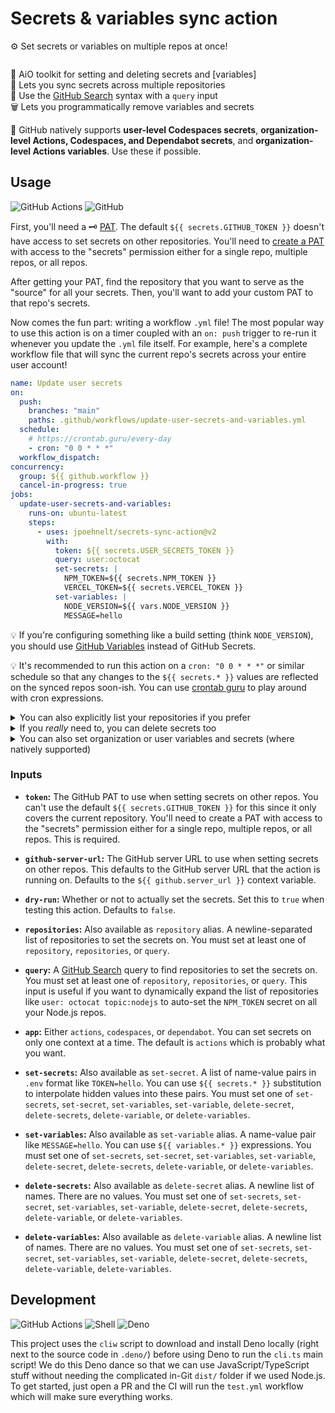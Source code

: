 # Secrets & variables sync action

⚙️ Set secrets or variables on multiple repos at once!

<div align="center">

![]()

</div>

🧰 AiO toolkit for setting and deleting secrets and [variables] \
🔄 Lets you sync secrets across multiple repositories \
🔎 Use the [GitHub Search] syntax with a `query` input \
🗑️ Lets you programmatically remove variables and secrets

🛑 GitHub natively supports **user-level Codespaces secrets**,
**organization-level Actions, Codespaces, and Dependabot secrets**, and
**organization-level Actions variables**. Use these if possible.

## Usage

![GitHub Actions](https://img.shields.io/static/v1?style=for-the-badge&message=GitHub+Actions&color=2088FF&logo=GitHub+Actions&logoColor=FFFFFF&label=)
![GitHub](https://img.shields.io/static/v1?style=for-the-badge&message=GitHub&color=181717&logo=GitHub&logoColor=FFFFFF&label=)

First, you'll need a 🗝️ [PAT]. The default `${{ secrets.GITHUB_TOKEN }}` doesn't
have access to set secrets on other repositories. You'll need to [create a PAT]
with access to the "secrets" permission either for a single repo, multiple
repos, or all repos.

After getting your PAT, find the repository that you want to serve as the
"source" for all your secrets. Then, you'll want to add your custom PAT to that
repo's secrets.

Now comes the fun part: writing a workflow `.yml` file! The most popular way to
use this action is on a timer coupled with an `on: push` trigger to re-run it
whenever you update the `.yml` file itself. For example, here's a complete
workflow file that will sync the current repo's secrets across your entire
user account!

```yml
name: Update user secrets
on:
  push:
    branches: "main"
    paths: .github/workflows/update-user-secrets-and-variables.yml
  schedule:
    # https://crontab.guru/every-day
    - cron: "0 0 * * *"
  workflow_dispatch:
concurrency:
  group: ${{ github.workflow }}
  cancel-in-progress: true
jobs:
  update-user-secrets-and-variables:
    runs-on: ubuntu-latest
    steps:
      - uses: jpoehnelt/secrets-sync-action@v2
        with:
          token: ${{ secrets.USER_SECRETS_TOKEN }}
          query: user:octocat
          set-secrets: |
            NPM_TOKEN=${{ secrets.NPM_TOKEN }}
            VERCEL_TOKEN=${{ secrets.VERCEL_TOKEN }}
          set-variables: |
            NODE_VERSION=${{ vars.NODE_VERSION }}
            MESSAGE=hello
```

💡 If you're configuring something like a build setting (think `NODE_VERSION`),
you should use [GitHub Variables] instead of GitHub Secrets.

💡 It's recommended to run this action on a `cron: "0 0 * * *"` or similar
schedule so that any changes to the `${{ secrets.* }}` values are reflected on
the synced repos soon-ish. You can use [crontab guru] to play around with cron
expressions.

<details><summary>You can also explicitly list your repositories if you prefer</summary>

```yml
- uses: jpoehnelt/secrets-sync-action@v2
  with:
    token: ${{ secrets.USER_SECRETS_TOKEN }}
    repositories: |
      octocat/awesome-project
      octocat/my-library
      octocat/hello-world
    set-secrets: |
      NPM_TOKEN=${{ secrets.NPM_TOKEN }}
      VERCEL_TOKEN=${{ secrets.VERCEL_TOKEN }}
    set-variables: |
      NODE_VERSION=${{ vars.NODE_VERSION }}
      MESSAGE=hello
```

</details>

<details><summary>If you <em>really</em> need to, you can delete secrets too</summary>

```yml
- uses: jpoehnelt/secrets-sync-action@v2
  with:
    token: ${{ secrets.USER_SECRETS_TOKEN }}
    repositories: |
      octocat/awesome-project
      octocat/my-library
      octocat/hello-world
    delete-secrets: |
      NPM_TOKEN
      VERCEL_TOKEN
    delete-variables: |
      NODE_VERSION
      MESSAGE
```

If you truly want to delete _all_ secrets or variables, you can pass in `true`
to do so.

```yml
- uses: jpoehnelt/secrets-sync-action@v2
  with:
    token: ${{ secrets.USER_SECRETS_TOKEN }}
    repositories: |
      octocat/help
    delete-secrets: true
    delete-variables: true
```

</details>

<details><summary>You can also set organization or user variables and secrets (where natively supported)</summary>

```yml
- uses: jpoehnelt/secrets-sync-action@v2
  with:
    token: ${{ secrets.USER_SECRETS_TOKEN }}
    user: octocat
    secrets-app: codespaces
    set-secrets: |
      NPM_TOKEN=${{ secrets.NPM_TOKEN }}
```

```yml
- uses: jpoehnelt/secrets-sync-action@v2
  with:
    token: ${{ secrets.USER_SECRETS_TOKEN }}
    organization: octocat
    set-secrets: |
      NPM_TOKEN=${{ secrets.NPM_TOKEN }}
```

If you specify the `visibility: selected` option with `organization:`, you can
use the `repository:`, `repositories:`, or `query:` to make that secret only
available to specific repositories under that organization.

```yml
- uses: jpoehnelt/secrets-sync-action@v2
  with:
    token: ${{ secrets.USER_SECRETS_TOKEN }}
    organization: octocat
    vsibility: selected
    repositories: |
      octocat/our-lib
      octocat/awesome-app
    secrets-app: dependabot
    set-secrets: |
      NPM_TOKEN=${{ secrets.NPM_TOKEN }}
```

</details>

### Inputs

- **`token`:** The GitHub PAT to use when setting secrets on other repos. You
  can't use the default `${{ secrets.GITHUB_TOKEN }}` for this since it only
  covers the current repository. You'll need to create a PAT with access to the
  "secrets" permission either for a single repo, multiple repos, or all repos.
  This is required.

- **`github-server-url`:** The GitHub server URL to use when setting secrets on
  other repos. This defaults to the GitHub server URL that the action is running
  on. Defaults to the `${{ github.server_url }}` context variable.

- **`dry-run`:** Whether or not to actually set the secrets. Set this to `true`
  when testing this action. Defaults to `false`.

- **`repositories`:** Also available as `repository` alias. A newline-separated
  list of repositories to set the secrets on. You must set at least one of
  `repository`, `repositories`, or `query`.

- **`query`:** A [GitHub Search] query to find repositories to set the secrets
  on. You must set at least one of `repository`, `repositories`, or `query`.
  This input is useful if you want to dynamically expand the list of
  repositories like `user: octocat topic:nodejs` to auto-set the `NPM_TOKEN`
  secret on all your Node.js repos.

- **`app`:** Either `actions`, `codespaces`, or `dependabot`. You can set
  secrets on only one context at a time. The default is `actions` which is
  probably what you want.

- **`set-secrets`:** Also available as `set-secret`. A list of name-value pairs
  in `.env` format like `TOKEN=hello`. You can use `${{ secrets.* }}`
  substitution to interpolate hidden values into these pairs. You must set one
  of `set-secrets`, `set-secret`, `set-variables`, `set-variable`,
  `delete-secret`, `delete-secrets`, `delete-variable`, or `delete-variables`.

- **`set-variables`:** Also available as `set-variable` alias. A name-value pair
  like `MESSAGE=hello`. You can use `${{ variables.* }}` expressions. You must
  set one of `set-secrets`, `set-secret`, `set-variables`, `set-variable`,
  `delete-secret`, `delete-secrets`, `delete-variable`, or `delete-variables`.

- **`delete-secrets`:** Also available as `delete-secret` alias. A newline list
  of names. There are no values. You must set one of `set-secrets`,
  `set-secret`, `set-variables`, `set-variable`, `delete-secret`,
  `delete-secrets`, `delete-variable`, or `delete-variables`.

- **`delete-variables`:** Also available as `delete-variable` alias. A newline list
  of names. There are no values. You must set one of `set-secrets`,
  `set-secret`, `set-variables`, `set-variable`, `delete-secret`,
  `delete-secrets`, `delete-variable`, `delete-variables`.

## Development

![GitHub Actions](https://img.shields.io/static/v1?style=for-the-badge&message=GitHub+Actions&color=2088FF&logo=GitHub+Actions&logoColor=FFFFFF&label=)
![Shell](https://img.shields.io/static/v1?style=for-the-badge&message=Shell&color=4EAA25&logo=GNU+Bash&logoColor=FFFFFF&label=)
![Deno](https://img.shields.io/static/v1?style=for-the-badge&message=Deno&color=000000&logo=Deno&logoColor=FFFFFF&label=)

This project uses the `cliw` script to download and install Deno locally (right
next to the source code in `.deno/`) before using Deno to run the `cli.ts` main
script! We do this Deno dance so that we can use JavaScript/TypeScript stuff
without needing the complicated in-Git `dist/` folder if we used Node.js. To get
started, just open a PR and the CI will run the `test.yml` workflow which will
make sure everything works.

<!-- prettier-ignore-start -->
[crontab guru]: https://crontab.guru/
[PAT]: https://docs.github.com/en/github/authenticating-to-github/keeping-your-account-and-data-secure/creating-a-personal-access-token
[create a PAT]: https://github.com/settings/tokens?type=beta
[GitHub Search]: https://github.com/search
[github variables]: https://docs.github.com/en/actions/learn-github-actions/variables
[github cli]: https://cli.github.com/
<!-- prettier-ignore-end -->
